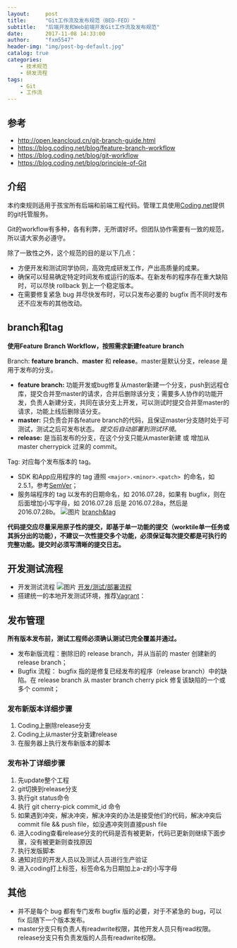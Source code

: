 ```yaml
---
layout:     post
title:      "Git工作流及发布规范（BED-FED）"
subtitle:   "后端开发和Web前端开发Git工作流及发布规范"
date:       2017-11-08 14:33:00
author:     "fxm5547"
header-img: "img/post-bg-default.jpg"
catalog: true
categories:
    - 技术规范
    - 研发流程
tags:
    - Git
    - 工作流
---
```


## 参考

- <http://open.leancloud.cn/git-branch-guide.html>
- <https://blog.coding.net/blog/feature-branch-workflow>
- <https://blog.coding.net/blog/git-workflow>
- <https://blog.coding.net/blog/principle-of-Git>


## 介绍

本约束规则适用于孩宝所有后端和前端工程代码。管理工具使用[Coding.net](https://coding.net/user)提供的git托管服务。

Git的workflow有多种，各有利弊，无所谓好坏。但团队协作需要有一致的规范，所以请大家务必遵守。

除了一致性之外，这个规范的目的是以下几点：
- 方便开发和测试同学协同，高效完成研发工作，产出高质量的成果。
- 确保可以轻易确定特定时间发布或运行的版本。在新发布的程序存在重大缺陷时，可以尽快 rollback 到上一个稳定版本。
- 在需要修复紧急 bug 并尽快发布时，可以只发布必要的 bugfix 而不同时发布还不应发布的其他改动。


## branch和tag

**使用Feature Branch Workflow，按照需求新建feature branch**

Branch: **feature branch**、**master** 和 **release**。master是默认分支，release 是用于发布的分支。

   - **feature branch:** 功能开发或bug修复从master新建一个分支，push到远程仓库，提交合并至master的请求，合并后删除该分支；需要多人协作的功能开发，负责人新建分支，共同在该分支上开发，可以测试时提交合并至master的请求，功能上线后删除该分支。
   - **master:** 只负责合并各feature branch的代码，且保证master分支随时处于可测试，测试之后可发布状态。 *提交后自动部署到测试环境*。
   - **release:** 是当前发布的分支，在这个分支只能从master新建 或 增加从 master cherrypick 过来的 commit。
  
Tag: 对应每个发布版本的 tag。

- SDK 和App应用程序的 tag 遵照 `<major>.<minor>.<patch> `的命名，如 2.5.1，参考[SemVer](http://semver.org/)；
- 服务端程序的 tag 以发布的日期命名，如 2016.07.28，如果有 bugfix，则在后面增加小写字母，如 2016.07.28 后是 2016.07.28a，然后是 2016.07.28b。
 ![图片](https://dn-coding-net-production-pp.qbox.me/9d8c5e1a-b5f5-4fcc-a647-98aab350daef.png) 
[branch&tag](https://www.processon.com/view/link/5989831ae4b02783dc348959)

**代码提交应尽量采用原子性的提交，即基于单一功能的提交（worktile单一任务或其拆分出的功能），不建议一次性提交多个功能，必须保证每次提交都是可执行的完整功能。提交时必须写清晰的提交日志。**


## 开发测试流程
- 开发测试流程
![图片](https://dn-coding-net-production-pp.qbox.me/dd3a8458-0339-437d-8534-486b1a04119b.png) 
[开发/测试/部署流程](https://www.processon.com/view/link/598982b7e4b0d7c12dfcfd40)
- 搭建统一的本地开发测试环境，推荐[Vagrant](https://www.vagrantup.com)：

## 发布管理

**所有版本发布前，测试工程师必须确认测试已完全覆盖并通过。** 

- 发布新版流程：删除旧的 release branch，并从当前的 master 创建新的 release branch；
- Bugfix 流程： bugfix 指的是修复已经发布的程序（release branch）中的缺陷。在 release branch 从 master branch cherry pick 修复该缺陷的一个或多个 commit；

### 发布新版本详细步骤
1.    Coding上删除release分支
2.    Coding上从master分支新建release
3.    在服务器上执行发布新版本的脚本

### 发布补丁详细步骤
1.    先update整个工程
2.    git切换到release分支
3.    执行git status命令
4.    执行 git cherry-pick commit_id 命令
5.    如果遇到冲突，解决冲突，解决冲突的办法是接受他们的代码，解决冲突后commit file && push file，如没遇冲突则直接push file
6.    进入coding查看release分支的代码是否有被更新，代码已更新则继续下面步骤，没有被更新则查找原因
7.    执行发版脚本
8.    通知对应的开发人员以及测试人员进行生产验证
9.    进入coding打上标签，标签命名为日期加上a-z的小写字母


## 其他

- 并不是每个 bug 都有专门发布 bugfix 版的必要，对于不紧急的 bug，可以 fix 后随下一个版本发布。
- master分支只有负责人有readwrite权限，其他开发人员只有read权限。release分支只有负责发版的人员有readwrite权限。